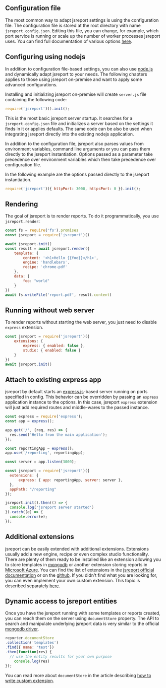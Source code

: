 

## Configuration file
The most common way to adapt jsreport settings is using the configuration file. The configuration file is stored at the root directory with name `jsreport.config.json`. Editing this file, you can change, for example, which port service is running or scale up the number of worker processes jsreport uses. You can find full documentation of various options [here](/learn/configuration).

## Configuring using nodejs
In addition to configuration file-based settings, you can also use [node.js](http://nodejs.org) and dynamically adapt jsreport to your needs. The following chapters applies to those using jsreport on-premise and want to apply some advanced configurations.

Installing and initializing jsreport on-premise will create `server.js` file containing the following code:
```js
require('jsreport')().init();
```

This is the most basic jsreport server startup. It searches for a `jsreport.config.json` file and initializes a server based on the settings it finds in it or applies defaults. The same code can be also be used when integrating jsreport directly into the existing nodejs application.

In addition to the configuration file, jsreport also parses values from environment variables, command line arguments or you can pass them directly to the jsreport instantiation. Options passed as a parameter take precedence over environment variables which then take precedence over configuration file.

In the following example are the options passed directly to the jsreport instantiation.
```js
require('jsreport')({ httpPort: 3000, httpsPort: 0 }).init();
```

## Rendering
The goal of jsreport is to render reports. To do it programmatically, you use `jsreport.render`:

```js
const fs = require('fs').promises
const jsreport = require('jsreport')()

await jsreport.init()
const result = await jsreport.render({
	template: {
		content: '<h1>Hello {{foo}}</h1>',
		engine: 'handlebars',
		recipe: 'chrome-pdf'
	},
	data: {
		foo: "world"
	}
})
await fs.writeFile('report.pdf', result.content)
```

## Running without web server
To render reports without starting the web server, you just need to disable `express` extension.
```js
const jsreport = require('jsreport')({
    extensions: {
        express: { enabled: false },
        studio: { enabled: false }
    }
})
await jsreport.init()
```

## Attach to existing express app
jsreport by default starts an [express.js](http://expressjs.com/)-based server running on ports specified in config. This behavior can be overridden by passing an `express` application instance to the options. In this case, jsreport `express` extension will just add required routes and middle-wares to the passed instance.

```js
const express = require('express');
const app = express();

app.get('/', (req, res) => {
  res.send('Hello from the main application');
});

const reportingApp = express();
app.use('/reporting', reportingApp);

const server = app.listen(3000);

const jsreport = require('jsreport')({
  extensions: {
	  express: { app: reportingApp, server: server },
  },
  appPath: "/reporting"
});

jsreport.init().then(() => {
  console.log('jsreport server started')
}).catch((e) => {
  console.error(e);
});
```

## Additional extensions
jsreport can be easily extended with additional extensions. Extensions usually add a new engine, recipe or even complex studio functionality. There are plenty of them ready to be installed like an extension allowing you to store templates in [mongodb](https://github.com/jsreport/jsreport/tree/master/packages/jsreport-mongodb-store) or another extension storing reports in [Microsoft Azure](https://github.com/jsreport/jsreport/tree/master/packages/jsreport-azure-storage). You can find the list of extensions in the [jsreport official documentation](/learn/extensions) or on the [github](https://github.com/jsreport/jsreport/tree/master/packages). If you didn't find what you are looking for, you can even implement your own custom extension. This topic is described separately [here](/learn/custom-extension).

## Dynamic access to jsreport entities
Once you have the jsreport running with some templates or reports created, you can reach them on the server using `documentStore` property. The API to search and manipulate underlying jsreport data is very similar to the official [mongodb driver](https://github.com/mongodb/node-mongodb-native). 

```js
reporter.documentStore
.collection('templates')
.find({ name: 'test'})
.then(function(res) {
  // use the entity results for your own purpose
	console.log(res)
});
```

You can read more about `documentStore` in the article describing [how to write custom extension](/learn/custom-extension).
